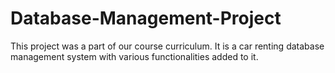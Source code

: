 # Database-Management-Project
This project was a part of our course curriculum. It is a car renting database management system with various functionalities added to it. 
